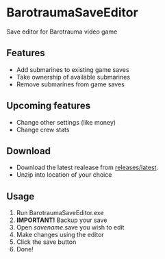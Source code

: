 # BarotraumaSaveEditor
Save editor for Barotrauma video game

## Features
- Add submarines to existing game saves
- Take ownership of available submarines
- Remove submarines from game saves

## Upcoming features
- Change other settings (like money)
- Change crew stats

## Download
- Download the latest realease from [releases/latest](https://github.com/StylishTriangles/BarotraumaSaveEditor/releases/latest).
- Unzip into location of your choice

## Usage
1. Run BarotraumaSaveEditor.exe
2. __IMPORTANT!__ Backup your save
3. Open _savename_.save you wish to edit
4. Make changes using the editor
5. Click the save button
6. Done!

